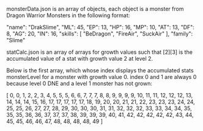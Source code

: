 monsterData.json is an array of objects, each object is a monster from Dragon Warrior Monsters in the following format:

 "name": "DrakSlime",
      "ML": 45,
      "EP": 13,
      "HP": 16,
      "MP": 10,
      "AT": 13,
      "DF": 8,
      "AG": 20,
      "IN": 16,
      "skills": [
        "BeDragon",
        "FireAir",
        "SuckAir"
      ],
      "family": "Slime"

statCalc.json is an array of arrays for growth values such that [2][3] is the accumulated value of a stat with growth value 2 at level 2.

Below is the first array, which whose index displays the accumulated stats monsterLevel for a monster with growth value 0. index 0 and 1 are always 0 because level 0 DNE and a level 1 monster has not grown:

[
    0,
    0,
    1,
    2,
    2,
    3,
    4,
    5,
    5,
    5,
    6,
    6,
    7,
    7,
    7,
    8,
    8,
    9,
    9,
    9,
    9,
    10,
    11,
    11,
    12,
    12,
    12,
    13,
    14,
    14,
    14,
    15,
    16,
    17,
    17,
    17,
    17,
    17,
    18,
    19,
    20,
    20,
    21,
    21,
    22,
    23,
    23,
    23,
    24,
    24,
    25,
    25,
    26,
    27,
    27,
    28,
    29,
    30,
    30,
    30,
    31,
    31,
    32,
    32,
    32,
    33,
    33,
    34,
    34,
    35,
    35,
    35,
    36,
    36,
    37,
    37,
    37,
    38,
    39,
    39,
    39,
    40,
    41,
    42,
    42,
    42,
    42,
    42,
    43,
    44,
    45,
    45,
    46,
    46,
    47,
    48,
    48,
    48,
    48,
    49
]

